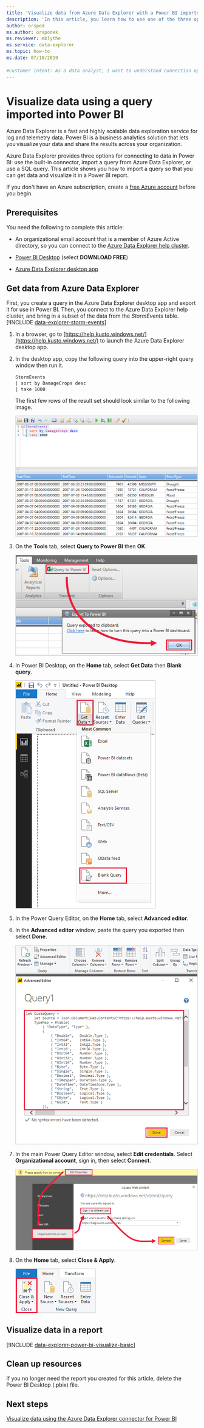 ```yaml
---
title: 'Visualize data from Azure Data Explorer with a Power BI imported query'
description: 'In this article, you learn how to use one of the three options for visualizing data in Power BI: importing a query from Azure Data Explorer.'
author: orspod
ms.author: orspodek
ms.reviewer: mblythe
ms.service: data-explorer
ms.topic: how-to
ms.date: 07/10/2019

#Customer intent: As a data analyst, I want to understand connection options in Power BI so I can choose the option most appropriate to my scenario.
---
```


# Visualize data using a query imported into Power BI

Azure Data Explorer is a fast and highly scalable data exploration service for log and telemetry data. Power BI is a business analytics solution that lets you visualize your data and share the results across your organization.

Azure Data Explorer provides three options for connecting to data in Power BI: use the built-in connector, import a query from Azure Data Explorer, or use a SQL query. This article shows you how to import a query so that you can get data and visualize it in a Power BI report.

If you don't have an Azure subscription, create a [free Azure account](https://azure.microsoft.com/free/) before you begin.

## Prerequisites

You need the following to complete this article:

* An organizational email account that is a member of Azure Active directory, so you can connect to the [Azure Data Explorer help cluster](https://dataexplorer.azure.com/clusters/help/databases/samples).

* [Power BI Desktop](https://powerbi.microsoft.com/get-started/) (select **DOWNLOAD FREE**)

* [Azure Data Explorer desktop app](kusto/tools/kusto-explorer.md)

## Get data from Azure Data Explorer

First, you create a query in the Azure Data Explorer desktop app and export it for use in Power BI. Then, you connect to the Azure Data Explorer help cluster, and bring in a subset of the data from the *StormEvents* table. [!INCLUDE [data-explorer-storm-events](includes/data-explorer-storm-events.md)]

1. In a browser, go to [https://help.kusto.windows.net/](https://help.kusto.windows.net/) to launch the Azure Data Explorer desktop app.

1. In the desktop app, copy the following query into the upper-right query window then run it.

    ```Kusto
    StormEvents
    | sort by DamageCrops desc
    | take 1000
    ```

    The first few rows of the result set should look similar to the following image.

    ![Query results](media/power-bi-imported-query/query-results.png)

1. On the **Tools** tab, select **Query to Power BI** then **OK**.

    ![Export query](media/power-bi-imported-query/export-query.png)

1. In Power BI Desktop, on the **Home** tab, select **Get Data** then **Blank query**.

    ![Get data](media/power-bi-imported-query/get-data.png)

1. In the Power Query Editor, on the **Home** tab, select **Advanced editor**.

1. In the **Advanced editor** window, paste the query you exported then select **Done**.

    ![Paste query](media/power-bi-imported-query/paste-query.png)

1. In the main Power Query Editor window, select **Edit credentials**. Select **Organizational account**, sign in, then select **Connect**.

    ![Edit credentials](media/power-bi-imported-query/edit-credentials.png)

1. On the **Home** tab, select **Close & Apply**.

    ![Close and apply](media/power-bi-imported-query/close-apply.png)

## Visualize data in a report

[!INCLUDE [data-explorer-power-bi-visualize-basic](includes/data-explorer-power-bi-visualize-basic.md)]

## Clean up resources

If you no longer need the report you created for this article, delete the Power BI Desktop (.pbix) file.

## Next steps

[Visualize data using the Azure Data Explorer connector for Power BI](power-bi-connector.md)